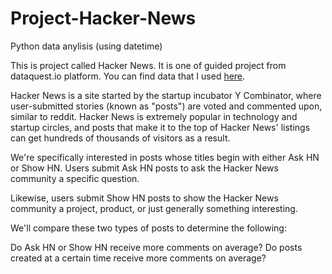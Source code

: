 # Project-Hacker-News
Python data anylisis (using datetime)

This is project called Hacker News. It is one of guided project from dataquest.io platform.
You can find data that I used [here](http://bioinf-mw.bihz.upwr.edu.pl/students-data/Data-Cleaning-Advanced/hacker_news.csv).

Hacker News is a site started by the startup incubator Y Combinator, where user-submitted stories (known as "posts") are voted and commented upon, similar to reddit. Hacker News is extremely popular in technology and startup circles, and posts that make it to the top of Hacker News' listings can get hundreds of thousands of visitors as a result.

We're specifically interested in posts whose titles begin with either Ask HN or Show HN. Users submit Ask HN posts to ask the Hacker News community a specific question.

Likewise, users submit Show HN posts to show the Hacker News community a project, product, or just generally something interesting.

We'll compare these two types of posts to determine the following:

Do Ask HN or Show HN receive more comments on average? Do posts created at a certain time receive more comments on average?
